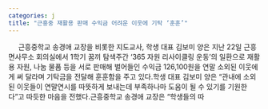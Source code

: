 ```yaml
---
categories: j
title: "근흥중 재활용 판매 수익금 어려운 이웃에 기탁 ‘훈훈’"
---
```

&nbsp;&nbsp;&nbsp;&nbsp; 근흥중학교 송경애 교장을 비롯한 지도교사, 학생 대표 김보미 양은 지난 22일 근흥면사무소 회의실에서 1학기 꿈끼 탐색주간 ‘365 자원 리사이클링 운동’의 일환으로 재활용 자원, 나눔 물품 등을 서로 판매해 벌어들인 수익금 126,100원을 연말 소외된 이웃에게 써 달라며 기탁금을 전달해 훈훈함을 주고 있다.학생 대표 김보미 양은 “관내에 소외된 이웃들이 연말연시를 따뜻하게 보내는데 부족하나마 도움이 될 수 있기를 기원한다”고 따듯한 마음을 전했다.근흥중학교 송경애 교장은 “학생들의 따